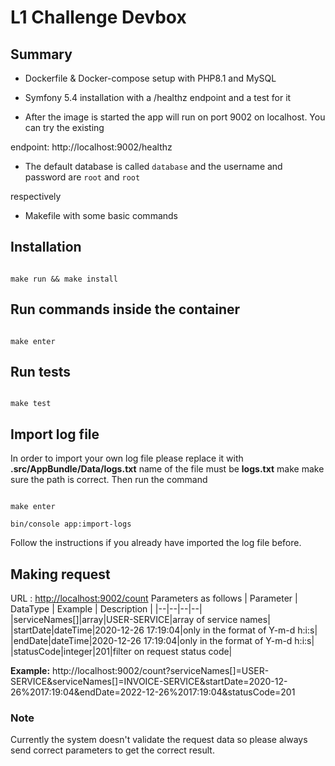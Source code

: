 # L1 Challenge Devbox

  

## Summary

  

- Dockerfile & Docker-compose setup with PHP8.1 and MySQL

- Symfony 5.4 installation with a /healthz endpoint and a test for it

- After the image is started the app will run on port 9002 on localhost. You can try the existing

endpoint: http://localhost:9002/healthz

- The default database is called `database` and the username and password are `root` and `root`

respectively

- Makefile with some basic commands

  

## Installation

  

```

make run && make install

```

  

## Run commands inside the container

  

```

make enter

```

  

## Run tests

  

```

make test

```

## Import log file
In order to import your own log file please replace it with **.src/AppBundle/Data/logs.txt**
name of the file must be **logs.txt** make make sure the path is correct.
Then run the command 
```

make enter

bin/console app:import-logs

```
Follow the instructions if you already have imported the log file before.

## Making request

URL : [http://localhost:9002/count](http://localhost:9002/count)
Parameters as follows
|  Parameter | DataType  | Example | Description |
|--|--|--|--|
|serviceNames[]|array|USER-SERVICE|array of service names|
|startDate|dateTime|2020-12-26 17:19:04|only in the format of Y-m-d h:i:s|
|endDate|dateTime|2020-12-26 17:19:04|only in the format of Y-m-d h:i:s|
|statusCode|integer|201|filter on request status code|

**Example:** 
http://localhost:9002/count?serviceNames[]=USER-SERVICE&serviceNames[]=INVOICE-SERVICE&startDate=2020-12-26%2017:19:04&endDate=2022-12-26%2017:19:04&statusCode=201


### Note
Currently the system doesn't validate the request data so please always send correct parameters to get the correct result.
